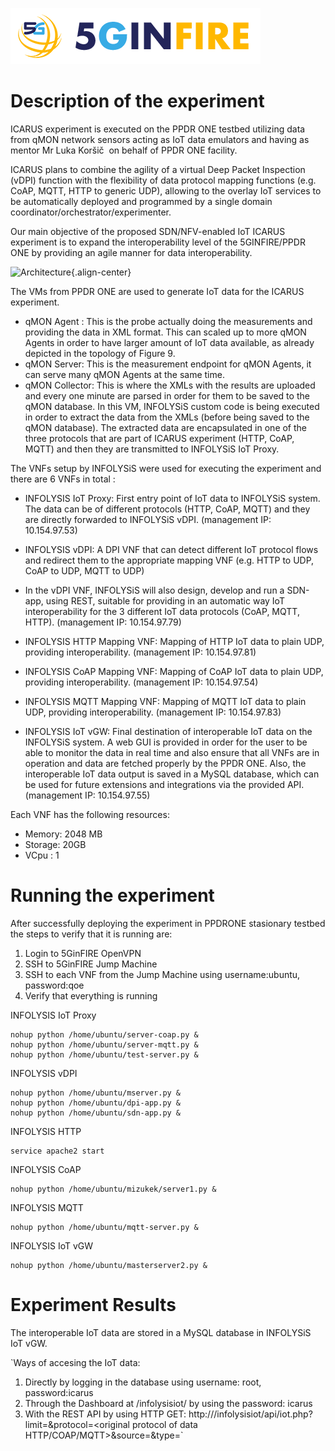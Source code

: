 ![5 Ginfire Logo 3](/uploads/5-ginfire-logo-3.png "5 Ginfire Logo 3")<!-- TITLE: Icarus -->
<!-- SUBTITLE: A quick summary of Icarus -->

# Description of the experiment

ICARUS experiment is executed on the PPDR ONE testbed utilizing data from qMON network sensors acting as IoT data emulators and having as mentor Mr Luka Koršič  on behalf of PPDR ONE facility.

ICARUS plans to combine the agility of a virtual Deep Packet Inspection (vDPI) function with the flexibility of data protocol mapping functions (e.g. CoAP, MQTT, HTTP to generic UDP), allowing to the overlay IoT services to be automatically deployed and programmed by a single domain coordinator/orchestrator/experimenter. 

Our main objective of the proposed SDN/NFV-enabled IoT ICARUS experiment is to expand the interoperability level of the 5GINFIRE/PPDR ONE by providing an agile manner for data interoperability.

![Architecture](/uploads/ppdrone/icarus_architecture_final.png "Architecture"){.align-center}


The VMs from PPDR ONE are used to generate IoT data for the ICARUS experiment. 
* qMON Agent : This is the probe actually doing the measurements and providing the data in XML format. This can scaled up to more qMON Agents in order to have larger amount of IoT data available, as already depicted in the topology of Figure 9.
* qMON Server: This is the measurement endpoint for qMON Agents, it can serve many qMON Agents at the same time.
* qMON Collector: This is where the XMLs with the results are uploaded and every one minute are parsed in order for them to be saved to the qMON database. In this VM, INFOLYSiS custom code is being executed in order to extract the data from the XMLs (before being saved to the qMON database). The extracted data are encapsulated in one of the three protocols that are part of ICARUS experiment (HTTP, CoAP, MQTT) and then they are transmitted to INFOLYSiS IoT Proxy.


The VNFs setup by INFOLYSiS were used for executing the experiment and there are 6 VNFs in total :

* INFOLYSIS IoT Proxy: First entry point of IoT data to INFOLYSiS system. The data can be of different protocols (HTTP, CoAP, MQTT) and they are directly forwarded to INFOLYSiS vDPI. (management IP: 10.154.97.53)
* INFOLYSIS vDPI: A DPI VNF that can detect different IoT protocol flows and redirect them to the appropriate mapping VNF (e.g. HTTP to UDP, CoAP to UDP, MQTT to  UDP)
* In the vDPI VNF, INFOLYSiS will also design, develop and run a SDN-app, using REST, suitable for providing in an automatic way IoT interoperability for the 3 different IoT data protocols (CoAP, MQTT, HTTP). (management IP: 10.154.97.79)

* INFOLYSIS HTTP Mapping VNF: Mapping of HTTP IoT data to plain UDP, providing interoperability. (management IP: 10.154.97.81)
* INFOLYSIS CoAP Mapping VNF: Mapping of CoAP IoT data to plain UDP, providing interoperability. (management IP: 10.154.97.54)
* INFOLYSIS MQTT Mapping VNF: Mapping of MQTT IoT data to plain UDP, providing interoperability. (management IP: 10.154.97.83)
* INFOLYSIS IoT vGW: Final destination of interoperable IoT data on the INFOLYSiS system. A web GUI is provided in order for the user to be able to monitor the data in real time and also ensure that all VNFs are in operation and data are fetched properly by the PPDR ONE. Also, the interoperable IoT data output is saved in a MySQL database, which can be used for future extensions and integrations via the provided API. (management IP: 10.154.97.55)

Each VNF has the following resources:
* Memory: 2048 MB
* Storage: 20GB
* VCpu : 1
# Running the experiment

After successfully deploying the experiment in PPDRONE stasionary testbed the steps to verify that it is running are:

1. Login to 5GinFIRE OpenVPN
2. SSH to 5GinFIRE Jump Machine
3. SSH to each VNF from the Jump Machine using username:ubuntu, password:qoe
4. Verify that everything is running

INFOLYSIS IoT Proxy
```text
nohup python /home/ubuntu/server-coap.py &
nohup python /home/ubuntu/server-mqtt.py &
nohup python /home/ubuntu/test-server.py &
```

INFOLYSIS vDPI
```text
nohup python /home/ubuntu/mserver.py &
nohup python /home/ubuntu/dpi-app.py &
nohup python /home/ubuntu/sdn-app.py &
```

INFOLYSIS HTTP
```text
service apache2 start
```

INFOLYSIS CoAP
```text
nohup python /home/ubuntu/mizukek/server1.py &
```

INFOLYSIS MQTT
```text
nohup python /home/ubuntu/mqtt-server.py &
```

INFOLYSIS IoT vGW
```text
nohup python /home/ubuntu/masterserver2.py &
```

# Experiment Results
The interoperable IoT data are stored in a MySQL database in INFOLYSiS IoT vGW.

`Ways of accesing the IoT data:
1. Directly by logging in the database using username: root, password:icarus
2. Through the Dashboard at <IoT GW IP address>/infolysisiot/ by using the password: icarus
3. With the REST API by using HTTP GET: http://<IoT GW IP address>/infolysisiot/api/iot.php?limit=<number of IoT data to fetch>&protocol=<original protocol of data HTTP/COAP/MQTT>&source=<IP address that the data originate from>&type=<type of IoT data>`
